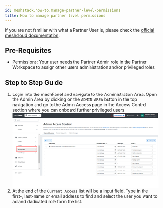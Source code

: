 ```yaml
---
id: meshstack.how-to.manage-partner-level-permissions
title: How to manage partner level permissions
---
```


If you are not familiar with what a Partner User is, please check the [official meshcloud documentation](administration.index.md).

## Pre-Requisites

- Permissions: Your user needs the Partner Admin role in the Partner Workspace to assign other users administration and/or privileged roles

## Step to Step Guide

1. Login into the meshPanel and navigate to the Administration Area. Open the Admin Area by clicking on the `ADMIN AREA` button in the top navigation and go to the Admin Access page in the Access Control section where you can onboard further privileged users
![Select Admin Area in the top navigation bar](./assets/partner/navigate-to-access-control.png "Go to the Admin Area")
2. At the end of the `Current Access` list will be a input field. Type in the first-, last-name or email address to find and select the user you want to ad and dadicated role form the list.

